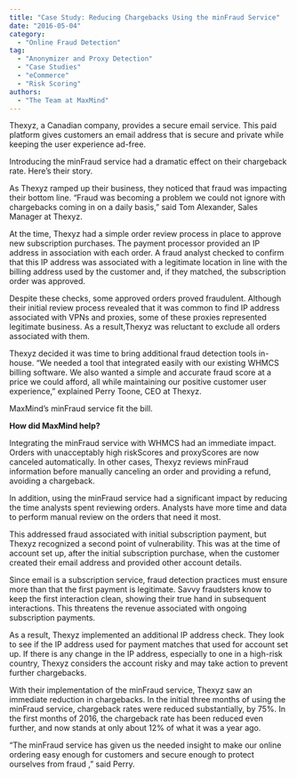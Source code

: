 ```yaml
---
title: "Case Study: Reducing Chargebacks Using the minFraud Service"
date: "2016-05-04"
category:
  - "Online Fraud Detection"
tag:
  - "Anonymizer and Proxy Detection"
  - "Case Studies"
  - "eCommerce"
  - "Risk Scoring"
authors:
  - "The Team at MaxMind"
---
```


Thexyz, a Canadian company, provides a secure email service. This paid platform
gives customers an email address that is secure and private while keeping the
user experience ad-free.

Introducing the minFraud service had a dramatic effect on their chargeback rate.
Here’s their story.

As Thexyz ramped up their business, they noticed that fraud was impacting their
bottom line. “Fraud was becoming a problem we could not ignore with chargebacks
coming in on a daily basis,” said Tom Alexander, Sales Manager at Thexyz.

At the time, Thexyz had a simple order review process in place to approve new
subscription purchases. The payment processor provided an IP address in
association with each order. A fraud analyst checked to confirm that this IP
address was associated with a legitimate location in line with the billing
address used by the customer and, if they matched, the subscription order was
approved.

Despite these checks, some approved orders proved fraudulent. Although their
initial review process revealed that it was common to find IP address associated
with VPNs and proxies, some of these proxies represented legitimate business. As
a result,Thexyz was reluctant to exclude all orders associated with them.

Thexyz decided it was time to bring additional fraud detection tools in-house.
“We needed a tool that integrated easily with our existing WHMCS billing
software. We also wanted a simple and accurate fraud score at a price we could
afford, all while maintaining our positive customer user experience,” explained
Perry Toone, CEO at Thexyz.

MaxMind’s minFraud service fit the bill.

<!--lint disable no-emphasis-as-heading-->

**How did MaxMind help?**

Integrating the minFraud service with WHMCS had an immediate impact. Orders with
unacceptably high riskScores and proxyScores are now canceled automatically. In
other cases, Thexyz reviews minFraud information before manually canceling an
order and providing a refund, avoiding a chargeback.

In addition, using the minFraud service had a significant impact by reducing the
time analysts spent reviewing orders. Analysts have more time and data to
perform manual review on the orders that need it most.

This addressed fraud associated with initial subscription payment, but Thexyz
recognized a second point of vulnerability. This was at the time of account set
up, after the initial subscription purchase, when the customer created their
email address and provided other account details.

Since email is a subscription service, fraud detection practices must ensure
more than that the first payment is legitimate. Savvy fraudsters know to keep
the first interaction clean, showing their true hand in subsequent interactions.
This threatens the revenue associated with ongoing subscription payments.

As a result, Thexyz implemented an additional IP address check. They look to see
if the IP address used for payment matches that used for account set up. If
there is any change in the IP address, especially to one in a high-risk country,
Thexyz considers the account risky and may take action to prevent further
chargebacks.

With their implementation of the minFraud service, Thexyz saw an immediate
reduction in chargebacks. In the initial three months of using the minFraud
service, chargeback rates were reduced substantially, by 75%. In the first
months of 2016, the chargeback rate has been reduced even further, and now
stands at only about 12% of what it was a year ago.

“The minFraud service has given us the needed insight to make our online
ordering easy enough for customers and secure enough to protect ourselves from
fraud ,” said Perry.
